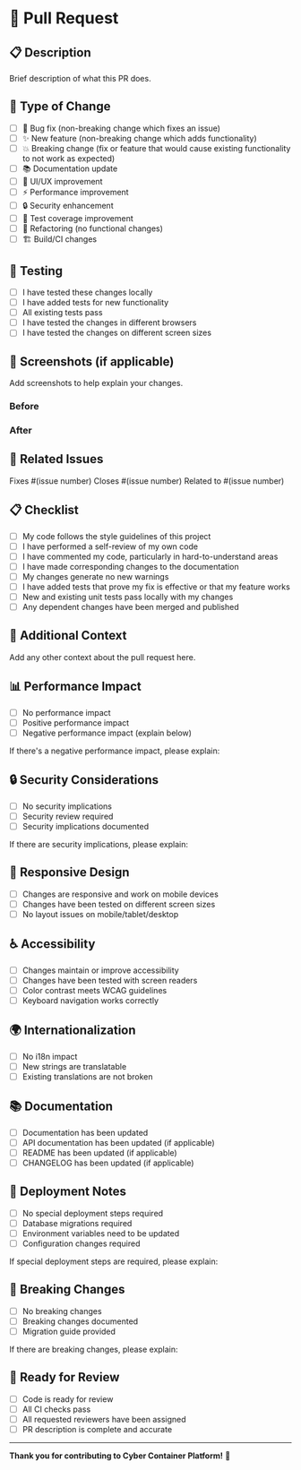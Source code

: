 # 🚀 Pull Request

## 📋 Description

Brief description of what this PR does.

## 🔄 Type of Change

- [ ] 🐛 Bug fix (non-breaking change which fixes an issue)
- [ ] ✨ New feature (non-breaking change which adds functionality)
- [ ] 💥 Breaking change (fix or feature that would cause existing functionality to not work as expected)
- [ ] 📚 Documentation update
- [ ] 🎨 UI/UX improvement
- [ ] ⚡ Performance improvement
- [ ] 🔒 Security enhancement
- [ ] 🧪 Test coverage improvement
- [ ] 🔧 Refactoring (no functional changes)
- [ ] 🏗️ Build/CI changes

## 🧪 Testing

- [ ] I have tested these changes locally
- [ ] I have added tests for new functionality
- [ ] All existing tests pass
- [ ] I have tested the changes in different browsers
- [ ] I have tested the changes on different screen sizes

## 📸 Screenshots (if applicable)

Add screenshots to help explain your changes.

### Before
<!-- Add screenshots of the current state -->

### After
<!-- Add screenshots of the new state -->

## 🔗 Related Issues

Fixes #(issue number)
Closes #(issue number)
Related to #(issue number)

## 📋 Checklist

- [ ] My code follows the style guidelines of this project
- [ ] I have performed a self-review of my own code
- [ ] I have commented my code, particularly in hard-to-understand areas
- [ ] I have made corresponding changes to the documentation
- [ ] My changes generate no new warnings
- [ ] I have added tests that prove my fix is effective or that my feature works
- [ ] New and existing unit tests pass locally with my changes
- [ ] Any dependent changes have been merged and published

## 🎯 Additional Context

Add any other context about the pull request here.

## 📊 Performance Impact

- [ ] No performance impact
- [ ] Positive performance impact
- [ ] Negative performance impact (explain below)

If there's a negative performance impact, please explain:

## 🔒 Security Considerations

- [ ] No security implications
- [ ] Security review required
- [ ] Security implications documented

If there are security implications, please explain:

## 📱 Responsive Design

- [ ] Changes are responsive and work on mobile devices
- [ ] Changes have been tested on different screen sizes
- [ ] No layout issues on mobile/tablet/desktop

## ♿ Accessibility

- [ ] Changes maintain or improve accessibility
- [ ] Changes have been tested with screen readers
- [ ] Color contrast meets WCAG guidelines
- [ ] Keyboard navigation works correctly

## 🌍 Internationalization

- [ ] No i18n impact
- [ ] New strings are translatable
- [ ] Existing translations are not broken

## 📚 Documentation

- [ ] Documentation has been updated
- [ ] API documentation has been updated (if applicable)
- [ ] README has been updated (if applicable)
- [ ] CHANGELOG has been updated (if applicable)

## 🚀 Deployment Notes

- [ ] No special deployment steps required
- [ ] Database migrations required
- [ ] Environment variables need to be updated
- [ ] Configuration changes required

If special deployment steps are required, please explain:

## 🔄 Breaking Changes

- [ ] No breaking changes
- [ ] Breaking changes documented
- [ ] Migration guide provided

If there are breaking changes, please explain:

## 🎉 Ready for Review

- [ ] Code is ready for review
- [ ] All CI checks pass
- [ ] All requested reviewers have been assigned
- [ ] PR description is complete and accurate

---

**Thank you for contributing to Cyber Container Platform!** 🚀

<!-- 
Please ensure that you have:
1. Read the contributing guidelines
2. Followed the code style
3. Added appropriate tests
4. Updated documentation
5. Tested your changes thoroughly
-->
